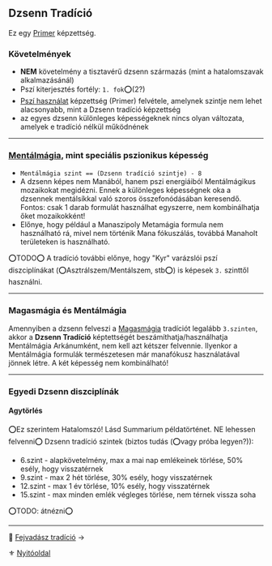 ## Dzsenn Tradíció

Ez egy [Primer](017_primer_szekunder_ismeretek.md) képzettség.

### Követelmények

- **NEM** követelmény a tisztavérű dzsenn származás (mint a hatalomszavak alkalmazásánál)
- Pszí kiterjesztés fortély: `1. fok`⭕(2?)
- [Pszí használat](kepzettsegek.primer.misztikus/pszi_hasznalat.md) képzettség (Primer) felvétele, amelynek szintje nem lehet alacsonyabb, mint a Dzsenn tradíció képzettség
- az egyes dzsenn különleges képességeknek nincs olyan változata, amelyek e tradíció nélkül működnének

---
###  [Mentálmágia](kepzettsegek.primer.arkanumok/mentalmagia.md), mint speciális pszionikus képesség

- `Mentálmágia szint == (Dzsenn tradíció szintje) - 8`
- A dzsenn képes nem Manából, hanem pszi energiáiból Mentálmágikus mozaikokat megidézni. Ennek a különleges képességnek oka a dzsennek mentálsíkkal való szoros összefonódásában keresendő. Fontos: csak 1 darab formulát használhat egyszerre, nem kombinálhatja őket mozaikokként!
- Előnye, hogy például a Manaszipoly Metamágia formula nem használható rá, mivel nem történik Mana fókuszálás, továbbá Manaholt területeken is használható.

⭕TODO⭕ A tradíció további előnye, hogy "Kyr" varázslói pszí diszciplínákat (⭕Asztrálszem/Mentálszem, stb⭕) is képesek `3.` szinttől használni.

---
### Magasmágia és Mentálmágia

Amennyiben a dzsenn felveszi a [Magasmágia](051_01_magasmagia.md) tradíciót legalább `3.szinten`, akkor a **Dzsenn Tradíció** képtettségét beszámíthatja/használhatja Mentálmágia Arkánumként, nem kell azt kétszer felvennie. Ilyenkor a Mentálmágia formulák természetesen már manafókusz használatával jönnek létre. A két képesség nem kombinálható!

---
### Egyedi Dzsenn diszciplínák

#### Agytörlés
⭕Ez szerintem Hatalomszó! Lásd Summarium példatörténet. NE lehessen felvenni⭕
Dzsenn tradíció szintek (biztos tudás (⭕vagy próba legyen?)):
- 6.szint - alapkövetelmény, max a mai nap emlékeinek törlése, 50% esély, hogy visszatérnek
- 9.szint - max 2 hét törlése, 30% esély, hogy visszatérnek
- 12.szint - max 1 év törlése, 10% esély, hogy visszatérnek
- 15.szint - max minden emlék végleges törlése, nem térnek vissza soha

⭕TODO: átnézni⭕

---

🔗 [Fejvadász tradíció](053_03_fejvadasz_tradicio.md) →

⚜️ [Nyitóoldal](start.md)
